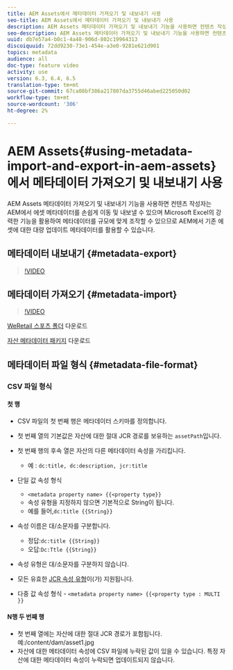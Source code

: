 ```yaml
---
title: AEM Assets에서 메타데이터 가져오기 및 내보내기 사용
seo-title: AEM Assets에서 메타데이터 가져오기 및 내보내기 사용
description: AEM Assets 메타데이터 가져오기 및 내보내기 기능을 사용하면 컨텐츠 작성자는 AEM에서 에셋 메타데이터를 손쉽게 이동 및 내보낼 수 있으며 Microsoft Excel의 강력한 기능을 활용하여 메타데이터를 규모에 맞게 조작할 수 있으므로 AEM에서 기존 에셋에 대한 대량 업데이트 메타데이터를 활용할 수 있습니다.
seo-description: AEM Assets 메타데이터 가져오기 및 내보내기 기능을 사용하면 컨텐츠 작성자는 AEM에서 에셋 메타데이터를 손쉽게 이동 및 내보낼 수 있으며 Microsoft Excel의 강력한 기능을 활용하여 메타데이터를 규모에 맞게 조작할 수 있으므로 AEM에서 기존 에셋에 대한 대량 업데이트 메타데이터를 활용할 수 있습니다.
uuid: db7e57a4-b0c1-4a48-906d-802c19964313
discoiquuid: 72dd9230-73e1-454e-a3e0-9281e621d901
topics: metadata
audience: all
doc-type: feature video
activity: use
version: 6.3, 6.4, 6.5
translation-type: tm+mt
source-git-commit: 67ca08bf386a217807da3755d46abed225050d02
workflow-type: tm+mt
source-wordcount: '306'
ht-degree: 2%

---
```



# AEM Assets{#using-metadata-import-and-export-in-aem-assets}에서 메타데이터 가져오기 및 내보내기 사용

AEM Assets 메타데이터 가져오기 및 내보내기 기능을 사용하면 컨텐츠 작성자는 AEM에서 에셋 메타데이터를 손쉽게 이동 및 내보낼 수 있으며 Microsoft Excel의 강력한 기능을 활용하여 메타데이터를 규모에 맞게 조작할 수 있으므로 AEM에서 기존 에셋에 대한 대량 업데이트 메타데이터를 활용할 수 있습니다.

## 메타데이터 내보내기 {#metadata-export}

>[!VIDEO](https://video.tv.adobe.com/v/22132/?quality=9&learn=on)

## 메타데이터 가져오기 {#metadata-import}

>[!VIDEO](https://video.tv.adobe.com/v/21374/?quality=9&learn=on)

[WeRetail 스포츠 폴더](assets/we-retail-sports.zip) 다운로드

[자산 메타데이터 패키지](assets/we-retail-sports-asset-metadata.zip) 다운로드

## 메타데이터 파일 형식 {#metadata-file-format}

### CSV 파일 형식

#### 첫 행

* CSV 파일의 첫 번째 행은 메타데이터 스키마를 정의합니다.
* 첫 번째 열의 기본값은 자산에 대한 절대 JCR 경로를 보유하는 `assetPath`입니다.

* 첫 번째 행의 후속 열은 자산의 다른 메타데이터 속성을 가리킵니다.

   * 예 : `dc:title, dc:description, jcr:title`

* 단일 값 속성 형식

   * `<metadata property name> {{<property type}}`
   * 속성 유형을 지정하지 않으면 기본적으로 String이 됩니다.
   * 예를 들어,`dc:title {{String}}`

* 속성 이름은 대/소문자를 구분합니다.
   * 정답:`dc:title {{String}}`
   * 오답:`Dc:Ttle {{String}}`

* 속성 유형은 대/소문자를 구분하지 않습니다.
* 모든 유효한 [JCR 속성 유형](https://docs.adobe.com/docs/en/spec/jsr170/javadocs/jcr-2.0/javax/jcr/PropertyType.html)이(가) 지원됩니다.

* 다중 값 속성 형식 - `<metadata property name> {{<property type : MULTI }}`

#### N행 두 번째 행

* 첫 번째 열에는 자산에 대한 절대 JCR 경로가 포함됩니다. 예:/content/dam/asset1.jpg
* 자산에 대한 메타데이터 속성에 CSV 파일에 누락된 값이 있을 수 있습니다. 특정 자산에 대한 메타데이터 속성이 누락되면 업데이트되지 않습니다.